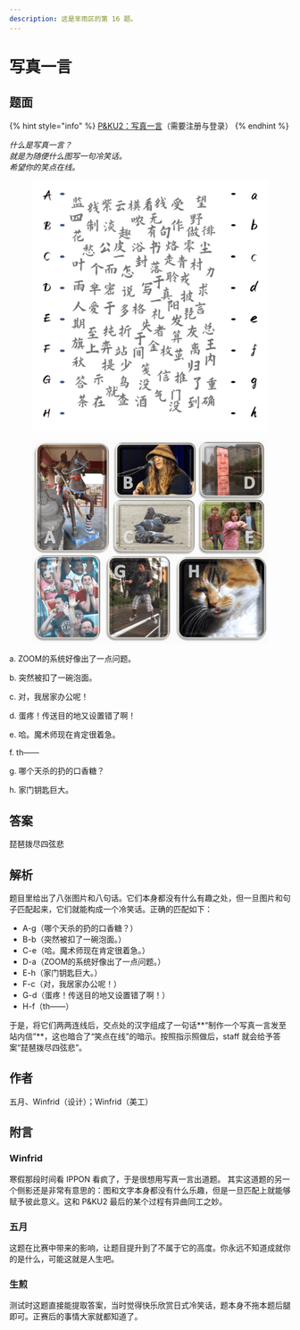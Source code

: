 ```yaml
---
description: 这是芈雨区的第 16 题。
---
```


# 写真一言

## 题面

{% hint style="info" %}
[P\&KU2：写真一言](https://pnku2.pkupuzzle.art/#/game/miyu/prob\_16)（需要注册与登录）
{% endhint %}

_什么是写真一言？_\
_就是为随便什么图写一句冷笑话。_\
_希望你的笑点在线。_

<figure><img src="../../../.gitbook/assets/image (171).png" alt="" width="563"><figcaption></figcaption></figure>

<figure><img src="../../../.gitbook/assets/image (237).png" alt="" width="563"><figcaption></figcaption></figure>

a. ZOOM的系统好像出了一点问题。&#x20;

b. 突然被扣了一碗泡面。

c. 对，我居家办公呢！

d. 蛋疼！传送目的地又设置错了啊！

e. 哈。魔术师现在肯定很着急。

f. th——

g. 哪个天杀的扔的口香糖？

h. 家门钥匙巨大。

## 答案

琵琶拨尽四弦悲

## 解析

题目里给出了八张图片和八句话。它们本身都没有什么有趣之处，但一旦图片和句子匹配起来，它们就能构成一个冷笑话。正确的匹配如下：

* A-g（哪个天杀的扔的口香糖？）
* B-b（突然被扣了一碗泡面。）
* C-e（哈。魔术师现在肯定很着急。）
* D-a（ZOOM的系统好像出了一点问题。）
* E-h（家门钥匙巨大。）
* F-c（对，我居家办公呢！）
* G-d（蛋疼！传送目的地又设置错了啊！）
* H-f（th——）

于是，将它们两两连线后，交点处的汉字组成了一句话**“制作一个写真一言发至站内信”**，这也暗合了“笑点在线”的暗示。按照指示照做后，staff 就会给予答案“琵琶拨尽四弦悲”。

## 作者

五月、Winfrid（设计）；Winfrid（美工）

## 附言

### Winfrid

寒假那段时间看 IPPON 看疯了，于是很想用写真一言出道题。 其实这道题的另一个侧影还是非常有意思的：图和文字本身都没有什么乐趣，但是一旦匹配上就能够赋予彼此意义。这和 P\&KU2 最后的某个过程有异曲同工之妙。

### 五月

这题在比赛中带来的影响，让题目提升到了不属于它的高度。你永远不知道成就你的是什么，可能这就是人生吧。

### 生煎

测试时这题直接能提取答案，当时觉得快乐欣赏日式冷笑话，题本身不拖本题后腿即可。正赛后的事情大家就都知道了。
